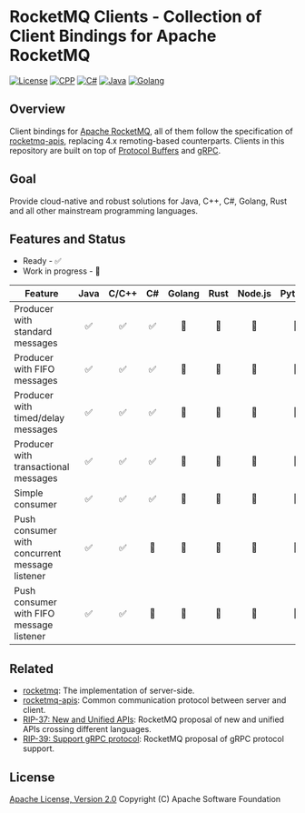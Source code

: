 # RocketMQ Clients - Collection of Client Bindings for Apache RocketMQ

[![License](https://img.shields.io/badge/license-Apache%202-4EB1BA.svg)](https://www.apache.org/licenses/LICENSE-2.0.html)
[![CPP](https://github.com/apache/rocketmq-clients/actions/workflows/cpp_build.yml/badge.svg)](https://github.com/apache/rocketmq-clients/actions/workflows/cpp_build.yml)
[![C#](https://github.com/apache/rocketmq-clients/actions/workflows/csharp_build.yml/badge.svg)](https://github.com/apache/rocketmq-clients/actions/workflows/csharp_build.yml)
[![Java](https://github.com/apache/rocketmq-clients/actions/workflows/java_build.yml/badge.svg)](https://github.com/apache/rocketmq-clients/actions/workflows/java_build.yml)
[![Golang](https://github.com/apache/rocketmq-clients/actions/workflows/golang_build.yml/badge.svg)](https://github.com/apache/rocketmq-clients/actions/workflows/golang_build.yml)

## Overview



Client bindings for [Apache RocketMQ](https://rocketmq.apache.org/), all of them follow the specification of [rocketmq-apis](https://github.com/apache/rocketmq-apis), replacing 4.x remoting-based counterparts. Clients in this repository are built on top of [Protocol Buffers](https://developers.google.com/protocol-buffers) and [gRPC](https://grpc.io/).

## Goal

Provide cloud-native and robust solutions for Java, C++, C#, Golang, Rust and all other mainstream programming languages.

## Features and Status

* Ready - ✅
* Work in progress - 🚧

| Feature                                        | Java  | C/C++ |  C#   | Golang | Rust  | Node.js | Python |
| ---------------------------------------------- | :---: | :---: | :---: | :----: | :---: | :-----: | :----: |
| Producer with standard messages                |   ✅   |   ✅   |   ✅   |   🚧    |   🚧   |    🚧    |   🚧    |
| Producer with FIFO messages                    |   ✅   |   ✅   |   ✅   |   🚧    |   🚧   |    🚧    |   🚧    |
| Producer with timed/delay messages             |   ✅   |   ✅   |   ✅   |   🚧    |   🚧   |    🚧    |   🚧    |
| Producer with transactional messages           |   ✅   |   ✅   |   ✅   |   🚧    |   🚧   |    🚧    |   🚧    |
| Simple consumer                                |   ✅   |   ✅   |   ✅   |   🚧    |   🚧   |    🚧    |   🚧    |
| Push consumer with concurrent message listener |   ✅   |   ✅   |   🚧   |   🚧    |   🚧   |    🚧    |   🚧    |
| Push consumer with FIFO message listener       |   ✅   |   ✅   |   🚧   |   🚧    |   🚧   |    🚧    |   🚧    |

## Related

* [rocketmq](https://github.com/apache/rocketmq): The implementation of server-side.
* [rocketmq-apis](https://github.com/apache/rocketmq-apis): Common communication protocol between server and client.
* [RIP-37: New and Unified APIs](https://shimo.im/docs/m5kv92OeRRU8olqX): RocketMQ proposal of new and unified APIs crossing different languages.
* [RIP-39: Support gRPC protocol](https://shimo.im/docs/gXqmeEPYgdUw5bqo): RocketMQ proposal of gRPC protocol support.

## License

[Apache License, Version 2.0](http://www.apache.org/licenses/LICENSE-2.0.html) Copyright (C) Apache Software Foundation
